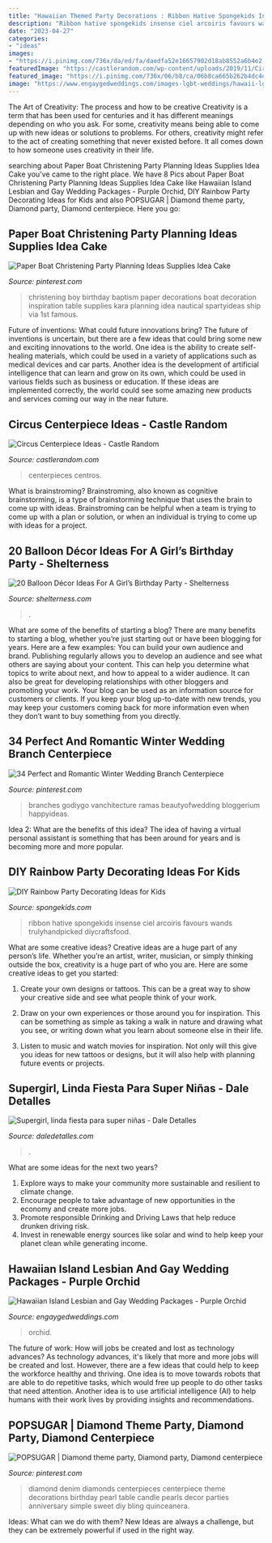 ```yaml
---
title: "Hawaiian Themed Party Decorations : Ribbon Hative Spongekids Insense Ciel Arcoiris Favours Wands Trulyhandpicked Diycraftsfood"
description: "Ribbon hative spongekids insense ciel arcoiris favours wands trulyhandpicked diycraftsfood"
date: "2023-04-27"
categories:
- "ideas"
images:
- "https://i.pinimg.com/736x/da/ed/fa/daedfa52e16657902d18ab8552a6b4e2.jpg"
featuredImage: "https://castlerandom.com/wp-content/uploads/2019/11/Circus-Centerpiece-4.jpg"
featured_image: "https://i.pinimg.com/736x/06/b8/ca/06b8ca665b262b4dc4e21760cc3ddb9d--diamond-decorations-diamond-centerpieces.jpg"
image: "https://www.engaygedweddings.com/images-lgbt-weddings/hawaii-lgbt-weddings/purple-orchid-weddings/670-purple-orchid-weddings-purple-chair-decor.jpg"
---
```



The Art of Creativity: The process and how to be creative
Creativity is a term that has been used for centuries and it has different meanings depending on who you ask. For some, creativity means being able to come up with new ideas or solutions to problems. For others, creativity might refer to the act of creating something that never existed before. It all comes down to how someone uses creativity in their life.

	

		
searching about Paper Boat Christening Party Planning Ideas Supplies Idea Cake you've came to the right place. We have 8 Pics about Paper Boat Christening Party Planning Ideas Supplies Idea Cake like Hawaiian Island Lesbian and Gay Wedding Packages - Purple Orchid, DIY Rainbow Party Decorating Ideas for Kids and also POPSUGAR | Diamond theme party, Diamond party, Diamond centerpiece. Here you go:
		
    
## Paper Boat Christening Party Planning Ideas Supplies Idea Cake

<img loading=lazy src="https://i.pinimg.com/736x/c1/19/d0/c119d07e3307c40a2bc4905b843a999c--baptism-party-decorations-boy-baptism-party.jpg" onerror="this.onerror=null;this.src='https://tse2.mm.bing.net/th?id=OIP._mJXXLueUIdGy3APHxhgmgHaLK&amp;pid=15.1';" alt="Paper Boat Christening Party Planning Ideas Supplies Idea Cake">

_Source: pinterest.com_

>christening boy birthday baptism paper decorations boat decoration inspiration table supplies kara planning idea nautical spartyideas ship via 1st famous. 

	

Future of inventions: What could future innovations bring?
The future of inventions is uncertain, but there are a few ideas that could bring some new and exciting innovations to the world. One idea is the ability to create self-healing materials, which could be used in a variety of applications such as medical devices and car parts. Another idea is the development of artificial intelligence that can learn and grow on its own, which could be used in various fields such as business or education. If these ideas are implemented correctly, the world could see some amazing new products and services coming our way in the near future.

    
## Circus Centerpiece Ideas - Castle Random

<img loading=lazy src="https://castlerandom.com/wp-content/uploads/2019/11/Circus-Centerpiece-4.jpg" onerror="this.onerror=null;this.src='https://tse2.mm.bing.net/th?id=OIP.28KDYOnx30ltZdto053jQwHaJ4&amp;pid=15.1';" alt="Circus Centerpiece Ideas - Castle Random">

_Source: castlerandom.com_

>centerpieces centros. 

	

What is brainstroming?
Brainstroming, also known as cognitive brainstorming, is a type of brainstorming technique that uses the brain to come up with ideas. Brainstroming can be helpful when a team is trying to come up with a plan or solution, or when an individual is trying to come up with ideas for a project.

    
## 20 Balloon Décor Ideas For A Girl’s Birthday Party - Shelterness

<img loading=lazy src="https://i.shelterness.com/2017/03/17-oversized-pink-balloons-for-decorating-a-dessert-table.jpg" onerror="this.onerror=null;this.src='https://tse2.mm.bing.net/th?id=OIP.BRPvCWXyjO_-y--X9ApYSgHaLH&amp;pid=15.1';" alt="20 Balloon Décor Ideas For A Girl’s Birthday Party - Shelterness">

_Source: shelterness.com_

>. 

	

What are some of the benefits of starting a blog?
There are many benefits to starting a blog, whether you’re just starting out or have been blogging for years. Here are a few examples: 
You can build your own audience and brand. 
Publishing regularly allows you to develop an audience and see what others are saying about your content. This can help you determine what topics to write about next, and how to appeal to a wider audience. 
It can also be great for developing relationships with other bloggers and promoting your work. 
Your blog can be used as an information source for customers or clients. If you keep your blog up-to-date with new trends, you may keep your customers coming back for more information even when they don’t want to buy something from you directly.

    
## 34 Perfect And Romantic Winter Wedding Branch Centerpiece

<img loading=lazy src="https://i.pinimg.com/736x/da/ed/fa/daedfa52e16657902d18ab8552a6b4e2.jpg" onerror="this.onerror=null;this.src='https://tse4.mm.bing.net/th?id=OIP.pUn_iDaTSAcuPL83PCap8gHaNK&amp;pid=15.1';" alt="34 Perfect and Romantic Winter Wedding Branch Centerpiece">

_Source: pinterest.com_

>branches godiygo vanchitecture ramas beautyofwedding bloggerium happyideas. 

	

Idea 2: What are the benefits of this idea?
The idea of having a virtual personal assistant is something that has been around for years and is becoming more and more popular.

    
## DIY Rainbow Party Decorating Ideas For Kids

<img loading=lazy src="https://spongekids.com/wp-content/uploads/2014/11/diy-rainbow-party-decorating-ideas/4-candy-decoration.jpg" onerror="this.onerror=null;this.src='https://tse4.mm.bing.net/th?id=OIP.GfTxgQhCKywEmuWykiSTCAHaLG&amp;pid=15.1';" alt="DIY Rainbow Party Decorating Ideas for Kids">

_Source: spongekids.com_

>ribbon hative spongekids insense ciel arcoiris favours wands trulyhandpicked diycraftsfood. 

	

What are some creative ideas?
Creative ideas are a huge part of any person’s life. Whether you’re an artist, writer, musician, or simply thinking outside the box, creativity is a huge part of who you are. Here are some creative ideas to get you started:
1. Create your own designs or tattoos. This can be a great way to show your creative side and see what people think of your work.

2. Draw on your own experiences or those around you for inspiration. This can be something as simple as taking a walk in nature and drawing what you see, or writing down what you learn about someone else in their life.

3. Listen to music and watch movies for inspiration. Not only will this give you ideas for new tattoos or designs, but it will also help with planning future events or projects.


    
## Supergirl, Linda Fiesta Para Super Niñas - Dale Detalles

<img loading=lazy src="https://i1.wp.com/www.daledetalles.com/wp-content/uploads/2016/07/13.jpg" onerror="this.onerror=null;this.src='https://tse1.mm.bing.net/th?id=OIP.jYkYqrgSEWnmimhI127x9QHaKt&amp;pid=15.1';" alt="Supergirl, linda fiesta para super niñas - Dale Detalles">

_Source: daledetalles.com_

>. 

	

What are some ideas for the next two years?
1. Explore ways to make your community more sustainable and resilient to climate change.
2. Encourage people to take advantage of new opportunities in the economy and create more jobs.
3. Promote responsible Drinking and Driving Laws that help reduce drunken driving risk.
4. Invest in renewable energy sources like solar and wind to help keep your planet clean while generating income.

    
## Hawaiian Island Lesbian And Gay Wedding Packages - Purple Orchid

<img loading=lazy src="https://www.engaygedweddings.com/images-lgbt-weddings/hawaii-lgbt-weddings/purple-orchid-weddings/670-purple-orchid-weddings-purple-chair-decor.jpg" onerror="this.onerror=null;this.src='https://tse4.mm.bing.net/th?id=OIP.uYV1dN8dNdKFPJgTbn2EEQHaLF&amp;pid=15.1';" alt="Hawaiian Island Lesbian and Gay Wedding Packages - Purple Orchid">

_Source: engaygedweddings.com_

>orchid. 

	

The future of work: How will jobs be created and lost as technology advances?
As technology advances, it's likely that more and more jobs will be created and lost. However, there are a few ideas that could help to keep the workforce healthy and thriving. One idea is to move towards robots that are able to do repetitive tasks, which would free up people to do other tasks that need attention. Another idea is to use artificial intelligence (AI) to help humans with their work lives by providing insights and recommendations.

    
## POPSUGAR | Diamond Theme Party, Diamond Party, Diamond Centerpiece

<img loading=lazy src="https://i.pinimg.com/736x/06/b8/ca/06b8ca665b262b4dc4e21760cc3ddb9d--diamond-decorations-diamond-centerpieces.jpg" onerror="this.onerror=null;this.src='https://tse3.mm.bing.net/th?id=OIP.XU4jlDZUblfMfE6aCRFmOAHaK8&amp;pid=15.1';" alt="POPSUGAR | Diamond theme party, Diamond party, Diamond centerpiece">

_Source: pinterest.com_

>diamond denim diamonds centerpieces centerpiece theme decorations birthday pearl table candle pearls decor parties anniversary simple sweet diy bling quinceanera. 

	

Ideas: What can we do with them?
New Ideas are always a challenge, but they can be extremely powerful if used in the right way.

